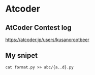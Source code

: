 # Atcoder

## AtCoder Contest log

https://atcoder.jp/users/kusanorootbeer

## My snipet

    cat format.py >> abc/{a..d}.py
